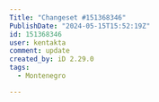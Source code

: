 ```yaml
---
Title: "Changeset #151368346"
PublishDate: "2024-05-15T15:52:19Z"
id: 151368346
user: kentakta
comment: update
created_by: iD 2.29.0
tags:
  - Montenegro

---
```

